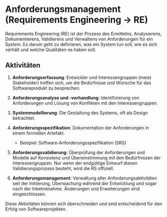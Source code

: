 # Anforderungsmanagement (Requirements Engineering -> RE)

Requirements Engineering (RE) ist der Prozess des Ermittelns, Analysierens, Dokumentierens, Validierens und Verwaltens von Anforderungen für ein System. Es darum geht zu definieren, was ein System tun soll, wie es sich verhält und welche Qualitäten es haben soll.

## Aktivitäten

1. **Anforderungserfassung**: Entwickler und Interessengruppen (meist Stakeholder) treffen sich, um die Bedürfnisse und Wünsche für das Softwareprodukt zu besprechen.

2. **Anforderungsanalyse und -verhandlung**: Identifizierung von Anforderungen und Lösung von Konflikten mit den Interessengruppen.

3. **Systemmodellierung**: Die Gestaltung des Systems, oft als Design betrachtet.

4. **Anforderungsspezifikation**: Dokumentation der Anforderungen in einem formellen Artefakt.
   - Beispiel: Software-Anforderungsspezifikation (SRS)
5. **Anforderungsvalidierung**: Überprüfung der Anforderungen und Modelle auf Konsistenz und Übereinstimmung mit den Bedürfnissen der Interessengruppen. Nur wenn der endgültige Entwurf diesen Validierungsprozess besteht, wird die RS offiziell.

6. **Anforderungsmanagement**: Verwaltung aller Anforderungsaktivitäten seit der Initiierung, Überwachung während der Entwicklung und sogar nach der Inbetrienahme. Änderungen und Erweiterungen sind eingeschlossen.

Diese Aktivitäten können sich überschneiden und sind entscheidend für den Erfolg von Softwareprojekten.
